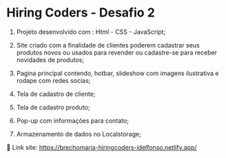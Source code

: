 #  Hiring Coders - Desafio 2

1. Projeto  desenvolvido  com : Html - CSS - JavaScript;

2. Site criado com a finalidade de clientes poderem cadastrar seus produtos novos ou usados para revender ou cadastre-se para receber novidades de produtos;

3. Pagina principal contendo, hotbar, slideshow com imagens ilustrativa e rodape com redes socias;

4. Tela de cadastro de cliente;

5. Tela de cadastro produto;

6. Pop-up com informações para contato;

7. Armazenamento de dados no Localstorage;

🔗 Link site: https://brechomaria-hiringcoders-idelfonso.netlify.app/
